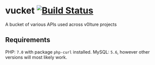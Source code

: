 # vucket [![Build Status](https://travis-ci.org/v0lture/vucket.svg?branch=master)](https://travis-ci.org/v0lture/vucket)
A bucket of various APIs used across v0lture projects

## Requirements
PHP: `7.0` with package `php-curl` installed.
MySQL: `5.6`, however other versions will most likely work.
